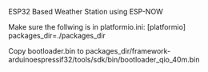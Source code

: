 ESP32 Based Weather Station using ESP-NOW

Make sure the follwing is in platformio.ini:
[platformio]
packages_dir=./packages_dir

Copy bootloader.bin to packages_dir/framework-arduinoespressif32/tools/sdk/bin/bootloader_qio_40m.bin
